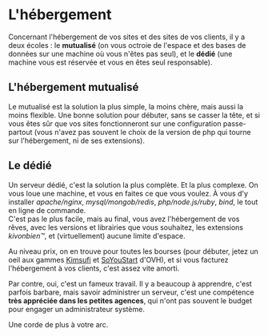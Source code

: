 # L'hébergement

Concernant l'hébergement de vos sites et des sites de vos clients, il y a deux écoles : le **mutualisé** (on vous octroie de l'espace et des bases de données sur une machine où vous n'êtes pas seul), et le **dédié** (une machine vous est réservée et vous en êtes seul responsable).

## L'hébergement mutualisé

Le mutualisé est la solution la plus simple, la moins chère, mais aussi la moins flexible. Une bonne solution pour débuter, sans se casser la tête, et si vous êtes sûr que vos sites fonctionneront sur une configuration passe-partout (vous n'avez pas souvent le choix de la version de php qui tourne sur l'hébergement, ni de ses extensions).

## Le dédié

Un serveur dédié, c'est la solution la plus complète. Et la plus complexe. On vous loue une machine, et vous en faites ce que vous voulez. À vous d'y installer *apache/nginx*, *mysql/mongob/redis*, *php/node.js/ruby*, *bind*, le tout en ligne de commande.  
C'est pas le plus facile, mais au final, vous avez l'hébergement de vos rêves, avec les versions et librairies que vous souhaitez, les extensions *kivonbien™*, et (virtuellement) aucune limite d'espace.

Au niveau prix, on en trouve pour toutes les bourses (pour débuter, jetez un oeil aux gammes [Kimsufi](http://www.kimsufi.com/fr/) et [SoYouStart](http://www.soyoustart.com/fr/) d'OVH), et si vous facturez l'hébergement à vos clients, c'est assez vite amorti.

Par contre, oui, c'est un fameux travail. Il y a beaucoup à apprendre, c'est parfois barbare, mais savoir administrer un serveur, c'est une compétence **très appréciée dans les petites agences**, qui n'ont pas souvent le budget pour engager un administrateur système.

Une corde de plus à votre arc.
